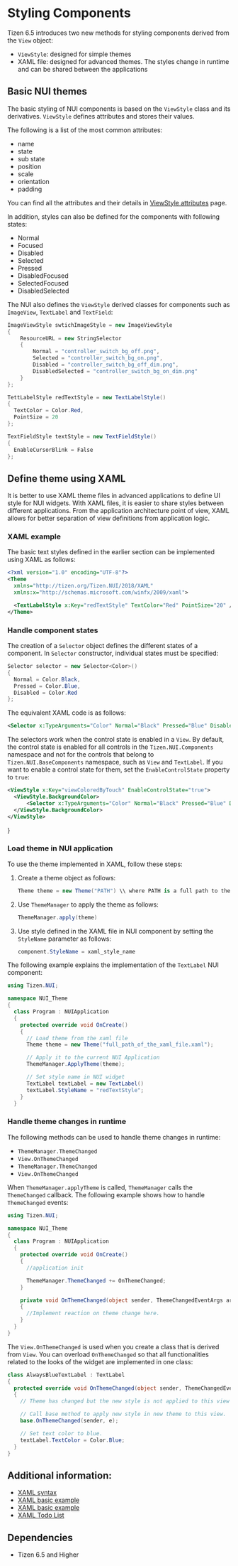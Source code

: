 # Styling Components
Tizen 6.5 introduces two new methods for styling components derived from the `View` object:
  - `ViewStyle`: designed for simple themes
  -  XAML file: designed for advanced themes. The styles change in runtime and can be shared between the applications 

## Basic NUI themes
The basic styling of NUI components is based on the `ViewStyle` class and its derivatives. `ViewStyle` defines attributes and stores their values. 

The following is a list of the most common attributes:  
- name
- state 
- sub state
- position
- scale
- orientation
- padding 

You can find all the attributes and their details in [ViewStyle attributes](https://github.com/Samsung/TizenFX/blob/master/src/Tizen.NUI/src/public/BaseComponents/Style/ViewStyle.cs) page.

In addition, styles can also be defined for the components with following states:
- Normal
- Focused
- Disabled 
- Selected 
- Pressed 
- DisabledFocused
- SelectedFocused 
- DisabledSelected

The NUI also defines the `ViewStyle` derived classes for components such as  `ImageView`, `TextLabel` and `TextField`:

```csharp
ImageViewStyle swtichImageStyle = new ImageViewStyle
{
    ResourceURL = new StringSelector
    {
        Normal = "controller_switch_bg_off.png",
        Selected = "controller_switch_bg_on.png",
        Disabled = "controller_switch_bg_off_dim.png",
        DisabledSelected = "controller_switch_bg_on_dim.png"
    }
};

TettLabelStyle redTextStyle = new TextLabelStyle()
{
  TextColor = Color.Red,
  PointSize = 20
};

TextFieldStyle textStyle = new TextFieldStyle()
{
  EnableCursorBlink = False
};
```

## Define theme using XAML

It is better to use XAML theme files in advanced applications to define UI style for NUI widgets. With XAML files, it is easier to share styles between different applications. From the application architecture point of view, XAML allows for better separation of view definitions from application logic.

### XAML example

 The basic text styles defined in the earlier section can be implemented using XAML as follows:

```xml
<?xml version="1.0" encoding="UTF-8"?>
<Theme
  xmlns="http://tizen.org/Tizen.NUI/2018/XAML"
  xmlns:x="http://schemas.microsoft.com/winfx/2009/xaml">

  <TextLabelStyle x:Key="redTextStyle" TextColor="Red" PointSize="20" />
</Theme>
```

### Handle component states

The creation of a `Selector` object defines the different states of a component. In `Selector` constructor, individual states must be specified:

```csharp
Selector selector = new Selector<Color>()
{
  Normal = Color.Black,
  Pressed = Color.Blue,
  Disabled = Color.Red
};
```

The equivalent XAML code is as follows:

```xml
<Selector x:TypeArguments="Color" Normal="Black" Pressed="Blue" Disabled="Red"/>
```

The selectors work when the control state is enabled in a `View`. By default, the control state is enabled for all controls in the `Tizen.NUI.Components` namespace and not for the controls that belong to `Tizen.NUI.BaseComponents` namespace, such as `View` and `TextLabel`. If you want to enable a control state for them, set the `EnableControlState` property to `true`:


```xml
<ViewStyle x:Key="viewColoredByTouch" EnableControlState="true">
  <ViewStyle.BackgroundColor>
      <Selector x:TypeArguments="Color" Normal="Black" Pressed="Blue" Disabled="Red"/>
  </ViewStyle.BackgroundColor>
</ViewStyle>
```
}

### Load theme in NUI application

To use the theme implemented in XAML, follow these steps: 

1. Create a theme object  as follows:
     ```csharp
    Theme theme = new Theme("PATH") \\ where PATH is a full path to the XAML file in a project.
     ```
2. Use `ThemeManager` to apply the theme as follows:
  
    ```csharp
   ThemeManager.apply(theme)
   
    ```
3. Use style defined in the XAML file in NUI component by setting the `StyleName` parameter as follows:
    ```csharp
    component.StyleName = xaml_style_name
    ```

The following example explains the implementation of the `TextLabel` NUI component:

```csharp
using Tizen.NUI; 

namespace NUI_Theme
{
  class Program : NUIApplication
  {
    protected override void OnCreate()
    {
      // Load theme from the xaml file
      Theme theme = new Theme("full_path_of_the_xaml_file.xaml");

      // Apply it to the current NUI Application
      ThemeManager.ApplyTheme(theme);

      // Set style name in NUI widget
      TextLabel textLabel = new TextLabel()
      textLabel.StyleName = "redTextStyle";
    }
  }
```

### Handle theme changes in runtime

The following methods can be used to handle theme changes in runtime:

- `ThemeManager.ThemeChanged`
- `View.OnThemeChanged`
- `ThemeManager.ThemeChanged`
- `View.OnThemeChanged`

When `ThemeManager.applyTheme` is called, `ThemeManager` calls the `ThemeChanged` callback. The following example shows how to handle `ThemeChanged` events:

```csharp
using Tizen.NUI;

namespace NUI_Theme
{
  class Program : NUIApplication
  {
    protected override void OnCreate()
    {
      //application init

      ThemeManager.ThemeChanged += OnThemeChanged;
    }

    private void OnThemeChanged(object sender, ThemeChangedEventArgs args) 
    {
      //Implement reaction on theme change here.
    }
  }
}
```

The `View.OnThemeChanged` is used when you create a class that is derived from `View`. You can overload `OnThemeChanged` so that all functionalities related to the looks of the widget are implemented in one class:

```csharp 
class AlwaysBlueTextLabel : TextLabel
{
  protected override void OnThemeChanged(object sender, ThemeChangedEventArgs e)
  {
    // Theme has changed but the new style is not applied to this view yet.

    // Call base method to apply new style in new theme to this view.
    base.OnThemeChanged(sender, e);

    // Set text color to blue.
    textLabel.TextColor = Color.Blue;
  }
}
```

## Additional information:
  * [XAML syntax](https://github.com/dalihub/nui-demo/blob/master/ThemeExample/docs/NUIXamlStyleSyntax.md)
  * [XAML basic example](https://github.com/dalihub/nui-demo/tree/master/ThemeExample/Basic1)
  * [XAML basic example](https://github.com/dalihub/nui-demo/tree/master/ThemeExample/Basic2)
  * [XAML Todo List](https://github.com/dalihub/nui-demo/tree/master/ThemeExample/TodoList)

## Dependencies
  -   Tizen 6.5 and Higher
